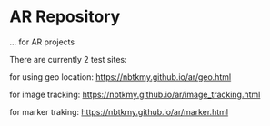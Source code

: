 # AR Repository
... for AR projects

There are currently 2 test sites:

for using geo location:
https://nbtkmy.github.io/ar/geo.html

for image tracking:
https://nbtkmy.github.io/ar/image_tracking.html

for marker traking:
https://nbtkmy.github.io/ar/marker.html




